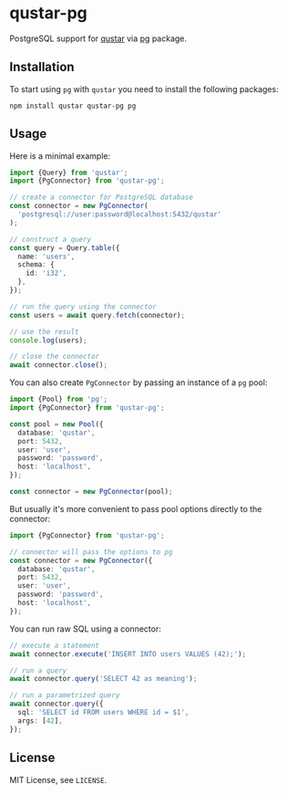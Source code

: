 # qustar-pg

PostgreSQL support for [qustar](https://www.npmjs.com/package/qustar) via [pg](https://www.npmjs.com/package/pg) package.

## Installation

To start using `pg` with `qustar` you need to install the following packages:

```
npm install qustar qustar-pg pg
```

## Usage

Here is a minimal example:

```ts
import {Query} from 'qustar';
import {PgConnector} from 'qustar-pg';

// create a connector for PostgreSQL database
const connector = new PgConnector(
  'postgresql://user:password@localhost:5432/qustar'
);

// construct a query
const query = Query.table({
  name: 'users',
  schema: {
    id: 'i32',
  },
});

// run the query using the connector
const users = await query.fetch(connector);

// use the result
console.log(users);

// close the connector
await connector.close();
```

You can also create `PgConnector` by passing an instance of a `pg` pool:

```ts
import {Pool} from 'pg';
import {PgConnector} from 'qustar-pg';

const pool = new Pool({
  database: 'qustar',
  port: 5432,
  user: 'user',
  password: 'password',
  host: 'localhost',
});

const connector = new PgConnector(pool);
```

But usually it's more convenient to pass pool options directly to the connector:

```ts
import {PgConnector} from 'qustar-pg';

// connector will pass the options to pg
const connector = new PgConnector({
  database: 'qustar',
  port: 5432,
  user: 'user',
  password: 'password',
  host: 'localhost',
});
```

You can run raw SQL using a connector:

```ts
// execute a statement
await connector.execute('INSERT INTO users VALUES (42);');

// run a query
await connector.query('SELECT 42 as meaning');

// run a parametrized query
await connector.query({
  sql: 'SELECT id FROM users WHERE id = $1',
  args: [42],
});
```

## License

MIT License, see `LICENSE`.
